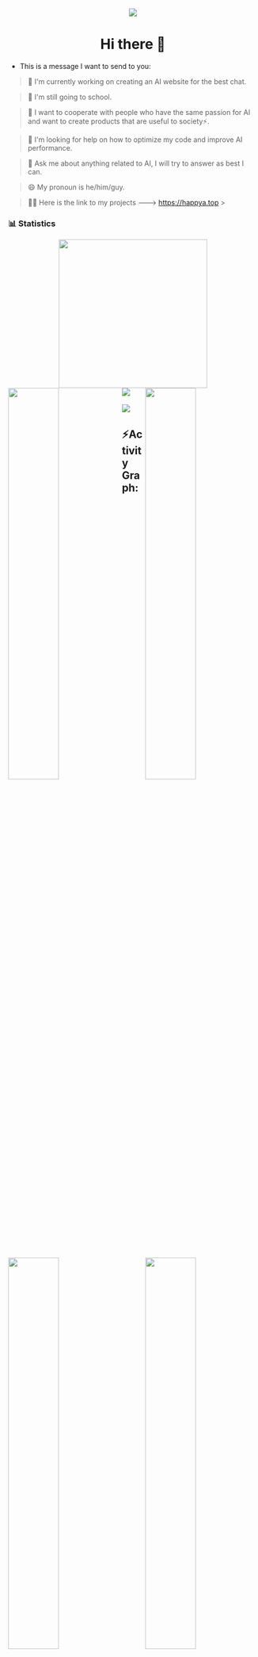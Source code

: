 <h1 align="center">
  <a href="https://github.com/Happy-clo/Happy-clo">
  <img src="https://readme-typing-svg.herokuapp.com/?font=Calibri&color=%23259076&size=28&lines=Hello+%F0%9F%91%8B%2C+I%27m+Happy-clo">
    </a>  
</h1>

<h1 align="center">Hi there 👋</h1>

- This is a message I want to send to you:

> 🔭 I'm currently working on creating an AI website for the best chat.

> 🌱 I'm still going to school.

> 👯 I want to cooperate with people who have the same passion for AI and want to create products that are useful to society⚡.

> 🤔 I'm looking for help on how to optimize my code and improve AI performance.

> 💬 Ask me about anything related to AI, I will try to answer as best I can.

> 😄 My pronoun is he/him/guy.

> 💁‍♂️ Here is the link to my projects ---> https://happya.top > <br />

<div>

### 📊 Statistics

<!-- github status  -->
<div align="center">    
<a href="https://github.com/Happy-clo/Happy-clo">
<img src="http://github-profile-summary-cards.vercel.app/api/cards/profile-details?username=Happy-clo&theme=github_dark" style="height: 300px"/></div>
</a>  
<div>
<a href="https://github.com/Happy-clo/Happy-clo">
<img src="https://user-images.githubusercontent.com/73097560/115834477-dbab4500-a447-11eb-908a-139a6edaec5c.gif">
</a>
<a href="https://github.com/Happy-clo/Happy-clo"> 
<img align="left" src="http://github-profile-summary-cards.vercel.app/api/cards/repos-per-language?username=Happy-clo&theme=github_dark" width="45%" />
</a>
 <a href="https://github.com/Happy-clo/Happy-clo">
<img align="right" src="http://github-profile-summary-cards.vercel.app/api/cards/most-commit-language?username=Happy-clo&theme=github_dark" width="45%" />
 </a>
<a href="https://github.com/Happy-clo/Happy-clo">
<img align="left" src="http://github-profile-summary-cards.vercel.app/api/cards/stats?username=Happy-clo&theme=github_dark" width="45%" />
</a>
<a href="https://github.com/Happy-clo/Happy-clo">
<img align="right" src="https://github-profile-summary-cards.vercel.app/api/cards/productive-time?username=srajasimman&theme=github_dark&utcOffset=%2B5" width="45%" />
</a>

</div>
<br/>
<img src="https://user-images.githubusercontent.com/73097560/115834477-dbab4500-a447-11eb-908a-139a6edaec5c.gif">
<h2 align="left">⚡Activity Graph:</h2>
<a href="https://github.com/Happy-clo/Happy-clo">
<img alt="Ajay Activity Graph" src="https://github-readme-activity-graph.vercel.app/graph?username=Happy-clo&area=true&hide_border=true&theme=github-compact" /></a>
<div align="center">  
<a href="https://github.com/Happy-clo/Happy-clo">
<img src="https://github-profile-trophy.vercel.app/?username=Happy-clo&column=-1&theme=chalk&rank=-?&margin-w=15" style="height: 200px"/></div>  
</a>

### Thanks

- Niansuh
- zhile-io
- weaigc
- Yidadaa
- Harry-zklcdc
- And everyone who contributes to the development of AI and the Minecraft community ...
